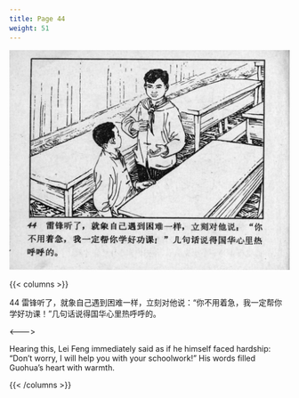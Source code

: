 ```yaml
---
title: Page 44
weight: 51
---
```


![leifeng page](./../../images/leifeng/seifert0522_lf_0052_0.jpg)

{{< columns >}}

44 雷锋听了，就象自己遇到困难一样，立刻对他说：“你不用着急，我一定帮你学好功课！”几句话说得国华心里热呼呼的。

<--->

Hearing this, Lei Feng immediately said as if he himself faced hardship: “Don’t worry, I will help you with your schoolwork!” His words filled Guohua’s heart with warmth.

{{< /columns >}}
